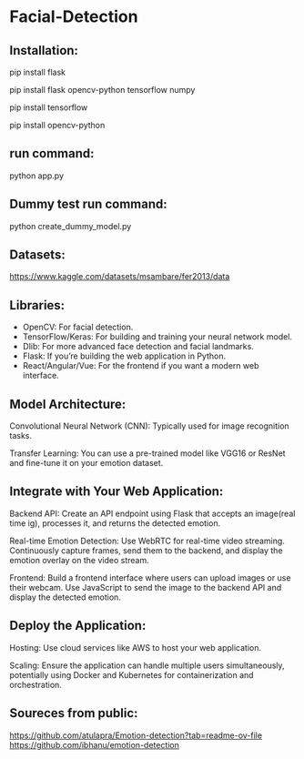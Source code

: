 # Facial-Detection

## Installation:

pip install flask

pip install flask opencv-python tensorflow numpy 

pip install tensorflow

pip install opencv-python


## run command:

python app.py


## Dummy test run command:

python create_dummy_model.py

## Datasets: 

https://www.kaggle.com/datasets/msambare/fer2013/data

## Libraries:

- OpenCV: For facial detection.
- TensorFlow/Keras: For building and training your neural network model.
- Dlib: For more advanced face detection and facial landmarks.
- Flask: If you’re building the web application in Python.
- React/Angular/Vue: For the frontend if you want a modern web interface.

## Model Architecture:

Convolutional Neural Network (CNN): Typically used for image recognition tasks.

Transfer Learning: You can use a pre-trained model like VGG16 or ResNet and fine-tune it on your emotion dataset.

## Integrate with Your Web Application:

Backend API: Create an API endpoint using Flask that accepts an image(real time ig), processes it, and returns the detected emotion.

Real-time Emotion Detection: Use WebRTC for real-time video streaming. Continuously capture frames, send them to the backend, and display the emotion overlay on the video stream.

Frontend: Build a frontend interface where users can upload images or use their webcam. Use JavaScript to send the image to the backend API and display the detected emotion.

## Deploy the Application: 

Hosting: Use cloud services like AWS to host your web application.

Scaling: Ensure the application can handle multiple users simultaneously, potentially using Docker and Kubernetes for containerization and orchestration.

## Soureces from public:

https://github.com/atulapra/Emotion-detection?tab=readme-ov-file
https://github.com/ibhanu/emotion-detection


